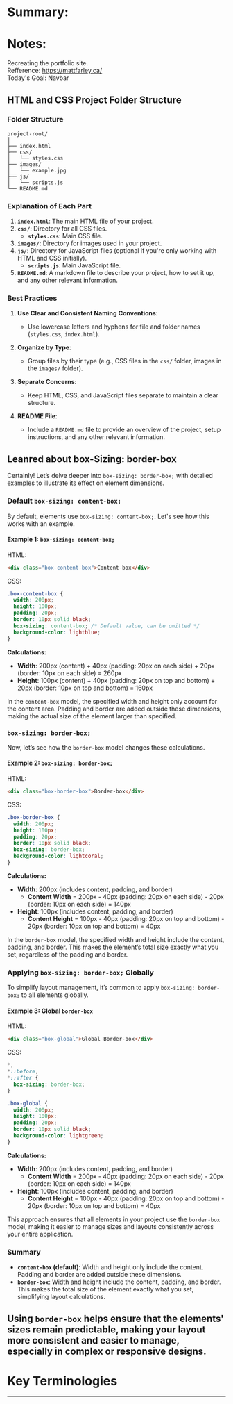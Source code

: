 # Summary:

# Notes:   
Recreating the portfolio site.   
Refference: https://mattfarley.ca/   
Today's Goal: Navbar

## HTML and CSS Project Folder Structure

### Folder Structure

```
project-root/
│
├── index.html
├── css/
│   └── styles.css
├── images/
│   └── example.jpg
├── js/
│   └── scripts.js
└── README.md
```

### Explanation of Each Part

1. **`index.html`**: The main HTML file of your project.
2. **`css/`**: Directory for all CSS files.
   - **`styles.css`**: Main CSS file.
3. **`images/`**: Directory for images used in your project.
4. **`js/`**: Directory for JavaScript files (optional if you're only working with HTML and CSS initially).
   - **`scripts.js`**: Main JavaScript file.
5. **`README.md`**: A markdown file to describe your project, how to set it up, and any other relevant information.

### Best Practices

1. **Use Clear and Consistent Naming Conventions**:
   - Use lowercase letters and hyphens for file and folder names (`styles.css`, `index.html`).
   
2. **Organize by Type**:
   - Group files by their type (e.g., CSS files in the `css/` folder, images in the `images/` folder).
   
3. **Separate Concerns**:
   - Keep HTML, CSS, and JavaScript files separate to maintain a clear structure.
   
4. **README File**:
   - Include a `README.md` file to provide an overview of the project, setup instructions, and any other relevant information.

## Leanred about **box-Sizing: border-box**
Certainly! Let’s delve deeper into `box-sizing: border-box;` with detailed examples to illustrate its effect on element dimensions.

### Default `box-sizing: content-box;`

By default, elements use `box-sizing: content-box;`. Let's see how this works with an example.

#### Example 1: `box-sizing: content-box;`

HTML:
```html
<div class="box-content-box">Content-box</div>
```

CSS:
```css
.box-content-box {
  width: 200px;
  height: 100px;
  padding: 20px;
  border: 10px solid black;
  box-sizing: content-box; /* Default value, can be omitted */
  background-color: lightblue;
}
```

**Calculations:**

- **Width**: 200px (content) + 40px (padding: 20px on each side) + 20px (border: 10px on each side) = 260px
- **Height**: 100px (content) + 40px (padding: 20px on top and bottom) + 20px (border: 10px on top and bottom) = 160px

In the `content-box` model, the specified width and height only account for the content area. Padding and border are added outside these dimensions, making the actual size of the element larger than specified.

### `box-sizing: border-box;`

Now, let’s see how the `border-box` model changes these calculations.

#### Example 2: `box-sizing: border-box;`

HTML:
```html
<div class="box-border-box">Border-box</div>
```

CSS:
```css
.box-border-box {
  width: 200px;
  height: 100px;
  padding: 20px;
  border: 10px solid black;
  box-sizing: border-box;
  background-color: lightcoral;
}
```

**Calculations:**

- **Width**: 200px (includes content, padding, and border)
  - **Content Width** = 200px - 40px (padding: 20px on each side) - 20px (border: 10px on each side) = 140px
- **Height**: 100px (includes content, padding, and border)
  - **Content Height** = 100px - 40px (padding: 20px on top and bottom) - 20px (border: 10px on top and bottom) = 40px

In the `border-box` model, the specified width and height include the content, padding, and border. This makes the element’s total size exactly what you set, regardless of the padding and border.

### Applying `box-sizing: border-box;` Globally

To simplify layout management, it’s common to apply `box-sizing: border-box;` to all elements globally.

#### Example 3: Global `border-box`

HTML:
```html
<div class="box-global">Global Border-box</div>
```

CSS:
```css
*,
*::before,
*::after {
  box-sizing: border-box;
}

.box-global {
  width: 200px;
  height: 100px;
  padding: 20px;
  border: 10px solid black;
  background-color: lightgreen;
}
```

**Calculations:**

- **Width**: 200px (includes content, padding, and border)
  - **Content Width** = 200px - 40px (padding: 20px on each side) - 20px (border: 10px on each side) = 140px
- **Height**: 100px (includes content, padding, and border)
  - **Content Height** = 100px - 40px (padding: 20px on top and bottom) - 20px (border: 10px on top and bottom) = 40px

This approach ensures that all elements in your project use the `border-box` model, making it easier to manage sizes and layouts consistently across your entire application.

### Summary

- **`content-box` (default)**: Width and height only include the content. Padding and border are added outside these dimensions.
- **`border-box`**: Width and height include the content, padding, and border. This makes the total size of the element exactly what you set, simplifying layout calculations.   

Using `border-box` helps ensure that the elements' sizes remain predictable, making your layout more consistent and easier to manage, especially in complex or responsive designs.
---

# Key Terminologies
---
